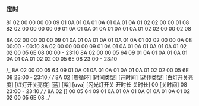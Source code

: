 ### 定时

81 02 00 00 00 00 09 01 0A 01 0A 01 0A 01 0A 01 0A 01 02 02 00 00 01 08  
82 02 00 00 00 00 09 01 0A 01 0A 01 0A 01 0A 01 0A 01 02 02 00 00 02 08

8A 02 00 00 00 00 09 01 0A 01 0A 01 0A 01 0A 01 0A 01 02 02 00 00 0A 08 00:00 - 00:10
8A 02 00 00 00 00 09 01 0A 01 0A 01 0A 01 0A 01 0A 01 02 02 00 05 6E 08 00:00 - 23:10
8A 02 00 00 05 64 09 01 0A 01 0A 01 0A 01 0A 01 0A 01 02 02 00 05 6E 08 23:00 - 23:10

/_ 8A 02 00 00 05 64 09 01 0A 01 0A 01 0A 01 0A 01 0A 01 02 02 00 05 6E 08 23:00 - 23:10 _/
/_ 8A 02 [周循环] [时间类型] [开时间] [动作类型] [白灯开关亮度] [红灯开关亮度] [蓝] [紫] [uva] [闪光灯开关 开时长 关时长] 00 [关时间] 08 23:00 - 23:10 _/
/_ 8A 02 [] 00 05 64 09 01 0A 01 0A 01 0A 01 0A 01 0A 01 02 02 00 05 6E 08 _/
